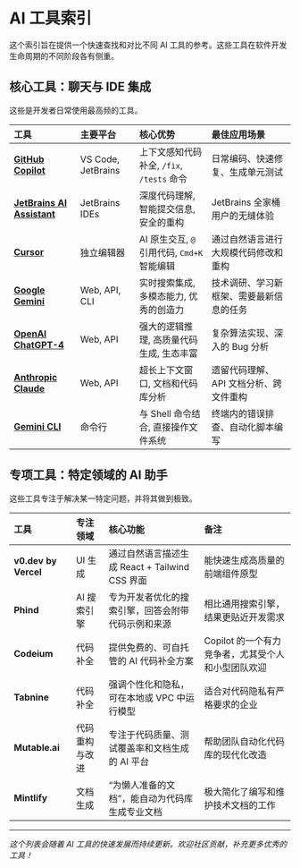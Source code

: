 # AI 工具索引

这个索引旨在提供一个快速查找和对比不同 AI 工具的参考。这些工具在软件开发生命周期的不同阶段各有侧重。

## 核心工具：聊天与 IDE 集成

这些是开发者日常使用最高频的工具。

| 工具 | 主要平台 | 核心优势 | 最佳应用场景 |
| :--- | :--- | :--- | :--- |
| **[GitHub Copilot](./../01-Foundations/02-ide-integration/00-vscode-copilot.md)** | VS Code, JetBrains | 上下文感知代码补全, `/fix`, `/tests` 命令 | 日常编码、快速修复、生成单元测试 |
| **[JetBrains AI Assistant](./../01-Foundations/02-ide-integration/01-jetbrains-ai-assistant.md)** | JetBrains IDEs | 深度代码理解, 智能提交信息, 安全的重构 | JetBrains 全家桶用户的无缝体验 |
| **[Cursor](./../01-Foundations/02-ide-integration/04-cursor.md)** | 独立编辑器 | AI 原生交互, `@` 引用代码, `Cmd+K` 智能编辑 | 通过自然语言进行大规模代码修改和重构 |
| **[Google Gemini](./../01-Foundations/00-ai-assistants/00-chat-tools.md)** | Web, API, CLI | 实时搜索集成, 多模态能力, 优秀的创造力 | 技术调研、学习新框架、需要最新信息的任务 |
| **[OpenAI ChatGPT-4](./../01-Foundations/00-ai-assistants/00-chat-tools.md)** | Web, API | 强大的逻辑推理, 高质量代码生成, 生态丰富 | 复杂算法实现、深入的 Bug 分析 |
| **[Anthropic Claude](./../01-Foundations/02-ide-integration/03-claude.md)** | Web, API | 超长上下文窗口, 文档和代码库分析 | 遗留代码理解、API 文档分析、跨文件重构 |
| **[Gemini CLI](./../01-Foundations/02-ide-integration/02-gemini-cli.md)** | 命令行 | 与 Shell 命令结合, 直接操作文件系统 | 终端内的错误排查、自动化脚本编写 |

## 专项工具：特定领域的 AI 助手

这些工具专注于解决某一特定问题，并将其做到极致。

| 工具 | 专注领域 | 核心功能 | 备注 |
| :--- | :--- | :--- | :--- |
| **v0.dev by Vercel** | UI 生成 | 通过自然语言描述生成 React + Tailwind CSS 界面 | 能快速生成高质量的前端组件原型 |
| **Phind** | AI 搜索引擎 | 专为开发者优化的搜索引擎，回答会附带代码示例和来源 | 相比通用搜索引擎，结果更贴近开发需求 |
| **Codeium** | 代码补全 | 提供免费的、可自托管的 AI 代码补全方案 | Copilot 的一个有力竞争者，尤其受个人和小型团队欢迎 |
| **Tabnine** | 代码补全 | 强调个性化和隐私，可在本地或 VPC 中运行模型 | 适合对代码隐私有严格要求的企业 |
| **Mutable.ai** | 代码重构与改进 | 专注于代码质量、测试覆盖率和文档生成的 AI 平台 | 帮助团队自动化代码库的现代化改造 |
| **Mintlify** | 文档生成 | “为懒人准备的文档”，能自动为代码库生成专业文档 | 极大简化了编写和维护技术文档的工作 |

---

*这个列表会随着 AI 工具的快速发展而持续更新。欢迎社区贡献，补充更多优秀的工具！*
